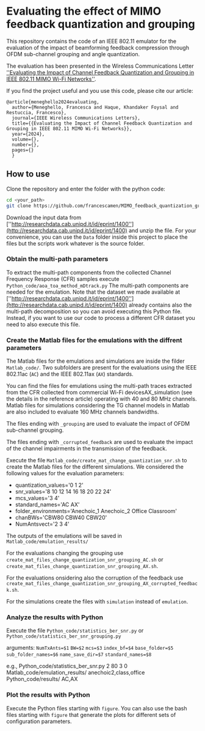 # Evaluating the effect of MIMO feedback quantization and grouping
 
This repository contains the code of an IEEE 802.11 emulator for the evaluation of the impact of beamforming feedback compression through OFDM sub-channel grouping and angle quantization.  

The evaluation has been presented in the Wireless Communications Letter [''Evaluating the Impact of Channel Feedback Quantization and Grouping in IEEE 802.11 MIMO Wi-Fi Networks''](https://ieeexplore.ieee.org/document/10697099).

If you find the project useful and you use this code, please cite our article:
```
@article{meneghello2024evaluating,
  author={Meneghello, Francesca and Haque, Khandaker Foysal and Restuccia, Francesco},
  journal={IEEE Wireless Communications Letters}, 
  title={{Evaluating the Impact of Channel Feedback Quantization and Grouping in IEEE 802.11 MIMO Wi-Fi Networks}}, 
  year={2024},
  volume={},
  number={},
  pages={}
  }
```

## How to use
Clone the repository and enter the folder with the python code:
```bash
cd <your_path>
git clone https://github.com/francescamen/MIMO_feedback_quantization_grouping.git
```

Download the input data from [''http://researchdata.cab.unipd.it/id/eprint/1400''](http://researchdata.cab.unipd.it/id/eprint/1400) and unzip the file.
For your convenience, you can use the ```Data``` folder inside this project to place the files but the scripts work whatever is the source folder.

### Obtain the multi-path parameters

To extract the multi-path components from the collected Channel Frequency Response (CFR) samples execute ```Python_code/aoa_toa_method_mDtrack.py``` 
The multi-path components are needed for the emulation. Note that the dataset we made available at [''http://researchdata.cab.unipd.it/id/eprint/1400''](http://researchdata.cab.unipd.it/id/eprint/1400) already contains also the multi-path decomposition so you can avoid executing this Python file. Instead, if you want to use our code to process a different CFR dataset you need to also execute this file.

### Create the Matlab files for the emulations with the diffrent parameters 

The Matlab files for the emulations and simulations are inside the filder ```Matlab_code/```. Two subfolders are present for the evaluations using the IEEE 802.11ac (```AC```) and the IEEE 802.11ax (```AX```) standards.  

You can find the files for emulations using the multi-path traces extracted from the CFR collected from commercial Wi-Fi devicesAX_simulation (see the details in the reference article) operating with 40 and 80 MHz channels. Matlab files for simulations considering the TG channel models in Matlab are also included to evaluate 160 MHz channels bandwidths.

The files ending with ```_grouping``` are used to evaluate the impact of OFDM sub-channel grouping.

The files ending with ```_corrupted_feedback``` are used to evaluate the impact of the channel impairments in the transmission of the feedback.

Execute the file ```Matlab_code/create_mat_change_quantization_snr.sh``` to create the Matlab files for the different simulations. We considered the following values for the evaluation parameters: 

* quantization_values='0 1 2'
* snr_values='8 10 12 14 16 18 20 22 24'
* mcs_values='3 4'
* standard_names='AC AX'
* folder_environments='Anechoic_1 Anechoic_2 Office Classroom'
* chanBWs='CBW80 CBW40 CBW20'
* NumAntsvect='2 3 4'

The outputs of the emulations will be saved in ```Matlab_code/emulation_results/```

For the evaluations changing the grouping use ```create_mat_files_change_quantization_snr_grouping_AC.sh``` or ```create_mat_files_change_quantization_snr_grouping_AX.sh```.

For the evaluations onsidering also the corruption of the feedback use ```create_mat_files_change_quantization_snr_grouping_AX_corrupted_feedback.sh```.

For the simulations create the files with ```simulation``` instead of ```emulation```.

### Analyze the results with Python

Execute the file ```Python_code/statistics_ber_snr.py``` or ```Python_code/statistics_ber_snr_grouping.py```

arguments:
```NumTxAnts=$1```
```BW=$2```
```mcs=$3```
```index_bf=$4```
```base_folder=$5```
```sub_folder_names=$6```
```name_save_dir=$7```
```standard_names=$8```

e.g.,  Python_code/statistics_ber_snr.py 2 80 3 0 Matlab_code/emulation_results/ anechoic2,class,office Python_code/results/ AC,AX

### Plot the results with Python

Execute the Python files starting with ```figure```. You can also use the bash files starting with ```figure``` that generate the plots for different sets of configuration parameters.
